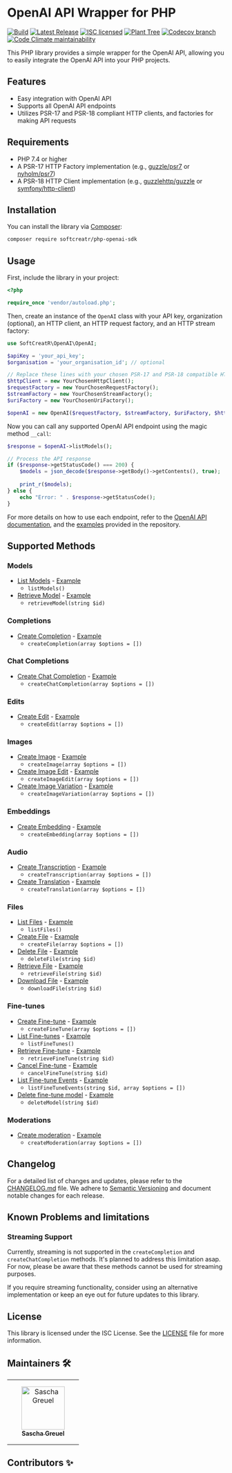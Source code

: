 # OpenAI API Wrapper for PHP

[![Build](https://img.shields.io/github/actions/workflow/status/SoftCreatR/php-openai-sdk/.github/workflows/create-release.yml?branch=main)](https://github.com/SoftCreatR/php-openai-sdk/actions/workflows/create-release.yml) [![Latest Release](https://img.shields.io/packagist/v/SoftCreatR/php-openai-sdk?color=blue&label=Latest%20Release)](https://packagist.org/packages/softcreatr/php-openai-sdk) [![ISC licensed](https://img.shields.io/badge/license-ISC-blue.svg)](./LICENSE.md) [![Plant Tree](https://img.shields.io/badge/dynamic/json?color=brightgreen&label=Plant%20Tree&query=%24.total&url=https%3A%2F%2Fpublic.offset.earth%2Fusers%2Fsoftcreatr%2Ftrees)](https://ecologi.com/softcreatr?r=61212ab3fc69b8eb8a2014f4) [![Codecov branch](https://img.shields.io/codecov/c/github/SoftCreatR/php-openai-sdk)](https://codecov.io/gh/SoftCreatR/php-openai-sdk) [![Code Climate maintainability](https://img.shields.io/codeclimate/maintainability-percentage/SoftCreatR/php-openai-sdk)](https://codeclimate.com/github/SoftCreatR/php-openai-sdk)

This PHP library provides a simple wrapper for the OpenAI API, allowing you to easily integrate the OpenAI API into your PHP projects.


## Features

-   Easy integration with OpenAI API
-   Supports all OpenAI API endpoints
-   Utilizes PSR-17 and PSR-18 compliant HTTP clients, and factories for making API requests

## Requirements

-   PHP 7.4 or higher
-   A PSR-17 HTTP Factory implementation (e.g., [guzzle/psr7](https://github.com/guzzle/psr7) or [nyholm/psr7](https://github.com/Nyholm/psr7))
-   A PSR-18 HTTP Client implementation (e.g., [guzzlehttp/guzzle](https://github.com/guzzle/guzzle) or [symfony/http-client](https://github.com/symfony/http-client))

## Installation

You can install the library via [Composer](https://getcomposer.org/):

```bash
composer require softcreatr/php-openai-sdk
```

## Usage

First, include the library in your project:

```php
<?php

require_once 'vendor/autoload.php';
```

Then, create an instance of the `OpenAI` class with your API key, organization (optional), an HTTP client, an HTTP request factory, and an HTTP stream factory:

```php
use SoftCreatR\OpenAI\OpenAI;

$apiKey = 'your_api_key';
$organisation = 'your_organisation_id'; // optional

// Replace these lines with your chosen PSR-17 and PSR-18 compatible HTTP client and factories
$httpClient = new YourChosenHttpClient();
$requestFactory = new YourChosenRequestFactory();
$streamFactory = new YourChosenStreamFactory();
$uriFactory = new YourChosenUriFactory();

$openAI = new OpenAI($requestFactory, $streamFactory, $uriFactory, $httpClient, $apiKey, $organisation);
```

Now you can call any supported OpenAI API endpoint using the magic method `__call`:

```php
$response = $openAI->listModels();

// Process the API response
if ($response->getStatusCode() === 200) {
    $models = json_decode($response->getBody()->getContents(), true);
    
    print_r($models);
} else {
    echo "Error: " . $response->getStatusCode();
}
```

For more details on how to use each endpoint, refer to the [OpenAI API documentation](https://platform.openai.com/docs/api-reference), and the [examples](https://github.com/SoftCreatR/php-openai-sdk/tree/main/examples) provided in the repository.

## Supported Methods

### Models
-   [List Models](https://platform.openai.com/docs/api-reference/models/list) - [Example](https://github.com/SoftCreatR/php-openai-sdk/blob/main/examples/models/listModels.php)
    -   `listModels()`
-   [Retrieve Model](https://platform.openai.com/docs/api-reference/models/retrieve) - [Example](https://github.com/SoftCreatR/php-openai-sdk/blob/main/examples/models/retrieveModel.php)
    -   `retrieveModel(string $id)`

### Completions
-   [Create Completion](https://platform.openai.com/docs/api-reference/completions/create) - [Example](https://github.com/SoftCreatR/php-openai-sdk/blob/main/examples/completions/createCompletion.php)
    -   `createCompletion(array $options = [])`

### Chat Completions
-   [Create Chat Completion](https://platform.openai.com/docs/api-reference/chat/create) - [Example](https://github.com/SoftCreatR/php-openai-sdk/blob/main/examples/chat/createChatCompletion.php)
    -   `createChatCompletion(array $options = [])`

### Edits
-   [Create Edit](https://platform.openai.com/docs/api-reference/edits/create) - [Example](https://github.com/SoftCreatR/php-openai-sdk/blob/main/examples/edits/createEdit.php)
    -   `createEdit(array $options = [])`

### Images
-   [Create Image](https://platform.openai.com/docs/api-reference/images/create) - [Example](https://github.com/SoftCreatR/php-openai-sdk/blob/main/examples/images/createImage.php)
    -   `createImage(array $options = [])`
-   [Create Image Edit](https://platform.openai.com/docs/api-reference/images/create-edit) - [Example](https://github.com/SoftCreatR/php-openai-sdk/blob/main/examples/images/createImageEdit.php)
    -   `createImageEdit(array $options = [])`
-   [Create Image Variation](https://platform.openai.com/docs/api-reference/images/create-variation) - [Example](https://github.com/SoftCreatR/php-openai-sdk/blob/main/examples/images/createImageVariation.php)
    -   `createImageVariation(array $options = [])`

### Embeddings
-   [Create Embedding](https://platform.openai.com/docs/api-reference/embeddings/create) - [Example](https://github.com/SoftCreatR/php-openai-sdk/blob/main/examples/embeddings/createEmbedding.php)
    -   `createEmbedding(array $options = [])`

### Audio
-   [Create Transcription](https://platform.openai.com/docs/api-reference/audio/create) - [Example](https://github.com/SoftCreatR/php-openai-sdk/blob/main/examples/audio/createTranscription.php)
    -   `createTranscription(array $options = [])`
-   [Create Translation](https://platform.openai.com/docs/api-reference/audio/create) - [Example](https://github.com/SoftCreatR/php-openai-sdk/blob/main/examples/audio/createTranslation.php)
    -   `createTranslation(array $options = [])`

### Files
-   [List Files](https://platform.openai.com/docs/api-reference/files/list) - [Example](https://github.com/SoftCreatR/php-openai-sdk/blob/main/examples/files/listFiles.php)
    -   `listFiles()`
-   [Create File](https://platform.openai.com/docs/api-reference/files/upload) - [Example](https://github.com/SoftCreatR/php-openai-sdk/blob/main/examples/files/createFile.php)
    -   `createFile(array $options = [])`
-   [Delete File](https://platform.openai.com/docs/api-reference/files/delete) - [Example](https://github.com/SoftCreatR/php-openai-sdk/blob/main/examples/files/deleteFile.php)
    -   `deleteFile(string $id)`
-   [Retrieve File](https://platform.openai.com/docs/api-reference/files/retrieve) - [Example](https://github.com/SoftCreatR/php-openai-sdk/blob/main/examples/files/retrieveFile.php)
    -   `retrieveFile(string $id)`
-   [Download File](https://platform.openai.com/docs/api-reference/files/retrieve-content) - [Example](https://github.com/SoftCreatR/php-openai-sdk/blob/main/examples/files/downloadFile.php)
    -   `downloadFile(string $id)`

### Fine-tunes
-   [Create Fine-tune](https://platform.openai.com/docs/api-reference/fine-tunes/create) - [Example](https://github.com/SoftCreatR/php-openai-sdk/blob/main/examples/fine-tunes/createFineTune.php)
    -   `createFineTune(array $options = [])`
-   [List Fine-tunes](https://platform.openai.com/docs/api-reference/fine-tunes/list) - [Example](https://github.com/SoftCreatR/php-openai-sdk/blob/main/examples/fine-tunes/listFineTunes.php)
    -   `listFineTunes()`
-   [Retrieve Fine-tune](https://platform.openai.com/docs/api-reference/fine-tunes/retrieve) - [Example](https://github.com/SoftCreatR/php-openai-sdk/blob/main/examples/fine-tunes/retrieveFineTune.php)
    -   `retrieveFineTune(string $id)`
-   [Cancel Fine-tune](https://platform.openai.com/docs/api-reference/fine-tunes/cancel) - [Example](https://github.com/SoftCreatR/php-openai-sdk/blob/main/examples/fine-tunes/cancelFineTune.php)
    -   `cancelFineTune(string $id)`
-   [List Fine-tune Events](https://platform.openai.com/docs/api-reference/fine-tunes/events) - [Example](https://github.com/SoftCreatR/php-openai-sdk/blob/main/examples/fine-tunes/listFineTuneEvents.php)
    -   `listFineTuneEvents(string $id, array $options = [])`
-   [Delete fine-tune model](https://platform.openai.com/docs/api-reference/fine-tunes/delete-model) - [Example](https://github.com/SoftCreatR/php-openai-sdk/blob/main/examples/fine-tunes/deleteModel.php)
    -   `deleteModel(string $id)`

### Moderations
-   [Create moderation](https://platform.openai.com/docs/api-reference/moderations/create) - [Example](https://github.com/SoftCreatR/php-openai-sdk/blob/main/examples/moderations/createModeration.php)
    -   `createModeration(array $options = [])`

## Changelog

For a detailed list of changes and updates, please refer to the [CHANGELOG.md](https://github.com/SoftCreatR/php-openai-sdk/blob/main/CHANGELOG.md) file. We adhere to [Semantic Versioning](https://semver.org/spec/v2.0.0.html) and document notable changes for each release.

## Known Problems and limitations

### Streaming Support
Currently, streaming is not supported in the `createCompletion` and `createChatCompletion` methods. It's planned to address this limitation asap. For now, please be aware that these methods cannot be used for streaming purposes.

If you require streaming functionality, consider using an alternative implementation or keep an eye out for future updates to this library.

## License

This library is licensed under the ISC License. See the [LICENSE](https://github.com/SoftCreatR/php-openai-sdk/blob/main/LICENSE.md) file for more information.

## Maintainers 🛠️

<table>
<tr>
    <td style="text-align:center;word-wrap:break-word;width:150px;height: 150px">
        <a href=https://github.com/SoftCreatR>
            <img src=https://avatars.githubusercontent.com/u/81188?v=4 width="100;" alt="Sascha Greuel"/>
            <br />
            <sub style="font-size:14px"><b>Sascha Greuel</b></sub>
        </a>
    </td>
</tr>
</table>

## Contributors ✨

<table>
<tr>
</tr>
</table>
